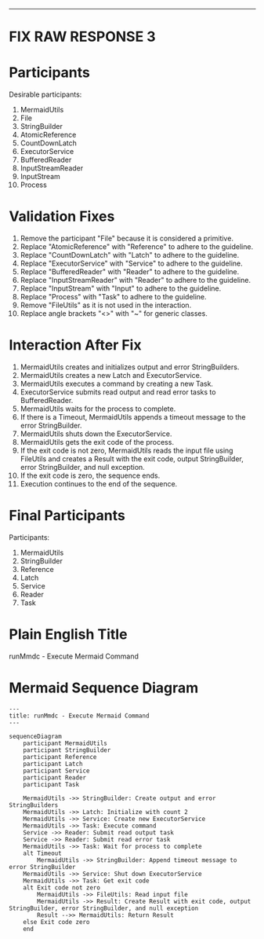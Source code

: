 ----
# FIX RAW RESPONSE 3
# Participants
Desirable participants:
1. MermaidUtils
2. File
3. StringBuilder
4. AtomicReference
5. CountDownLatch
6. ExecutorService
7. BufferedReader
8. InputStreamReader
9. InputStream
10. Process

# Validation Fixes
1. Remove the participant "File" because it is considered a primitive.
2. Replace "AtomicReference" with "Reference" to adhere to the guideline.
3. Replace "CountDownLatch" with "Latch" to adhere to the guideline.
4. Replace "ExecutorService" with "Service" to adhere to the guideline.
5. Replace "BufferedReader" with "Reader" to adhere to the guideline.
6. Replace "InputStreamReader" with "Reader" to adhere to the guideline.
7. Replace "InputStream" with "Input" to adhere to the guideline.
8. Replace "Process" with "Task" to adhere to the guideline.
9. Remove "FileUtils" as it is not used in the interaction.
10. Replace angle brackets "<>" with "~" for generic classes.

# Interaction After Fix
1. MermaidUtils creates and initializes output and error StringBuilders.
2. MermaidUtils creates a new Latch and ExecutorService.
3. MermaidUtils executes a command by creating a new Task.
4. ExecutorService submits read output and read error tasks to BufferedReader.
5. MermaidUtils waits for the process to complete.
6. If there is a Timeout, MermaidUtils appends a timeout message to the error StringBuilder.
7. MermaidUtils shuts down the ExecutorService.
8. MermaidUtils gets the exit code of the process.
9. If the exit code is not zero, MermaidUtils reads the input file using FileUtils and creates a Result with the exit code, output StringBuilder, error StringBuilder, and null exception.
10. If the exit code is zero, the sequence ends.
11. Execution continues to the end of the sequence.

# Final Participants
Participants:
1. MermaidUtils
2. StringBuilder
3. Reference
4. Latch
5. Service
6. Reader
7. Task

# Plain English Title
runMmdc - Execute Mermaid Command

# Mermaid Sequence Diagram
```mermaid
---
title: runMmdc - Execute Mermaid Command
---

sequenceDiagram
    participant MermaidUtils
    participant StringBuilder
    participant Reference
    participant Latch
    participant Service
    participant Reader
    participant Task

    MermaidUtils ->> StringBuilder: Create output and error StringBuilders
    MermaidUtils ->> Latch: Initialize with count 2
    MermaidUtils ->> Service: Create new ExecutorService
    MermaidUtils ->> Task: Execute command
    Service ->> Reader: Submit read output task
    Service ->> Reader: Submit read error task
    MermaidUtils ->> Task: Wait for process to complete
    alt Timeout
        MermaidUtils ->> StringBuilder: Append timeout message to error StringBuilder
    MermaidUtils ->> Service: Shut down ExecutorService
    MermaidUtils ->> Task: Get exit code
    alt Exit code not zero
        MermaidUtils ->> FileUtils: Read input file
        MermaidUtils ->> Result: Create Result with exit code, output StringBuilder, error StringBuilder, and null exception
        Result -->> MermaidUtils: Return Result
    else Exit code zero
    end
```
